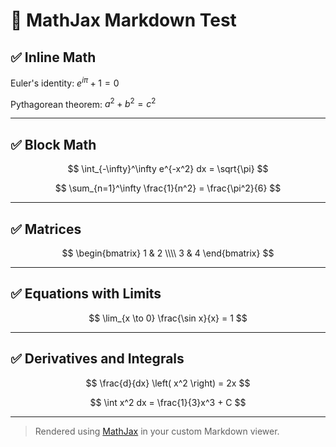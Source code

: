 # 🧮 MathJax Markdown Test

## ✅ Inline Math

Euler's identity: $e^{i\pi} + 1 = 0$

Pythagorean theorem: $a^2 + b^2 = c^2$

---

## ✅ Block Math

$$
\int_{-\infty}^\infty e^{-x^2} dx = \sqrt{\pi}
$$

$$
\sum_{n=1}^\infty \frac{1}{n^2} = \frac{\pi^2}{6}
$$

---

## ✅ Matrices

$$
\begin{bmatrix}
1 & 2 \\\\
3 & 4
\end{bmatrix}
$$

---

## ✅ Equations with Limits

$$
\lim_{x \to 0} \frac{\sin x}{x} = 1
$$

---

## ✅ Derivatives and Integrals

$$
\frac{d}{dx} \left( x^2 \right) = 2x
$$

$$
\int x^2 dx = \frac{1}{3}x^3 + C
$$

---

> Rendered using [MathJax](https://www.mathjax.org/) in your custom Markdown viewer.

